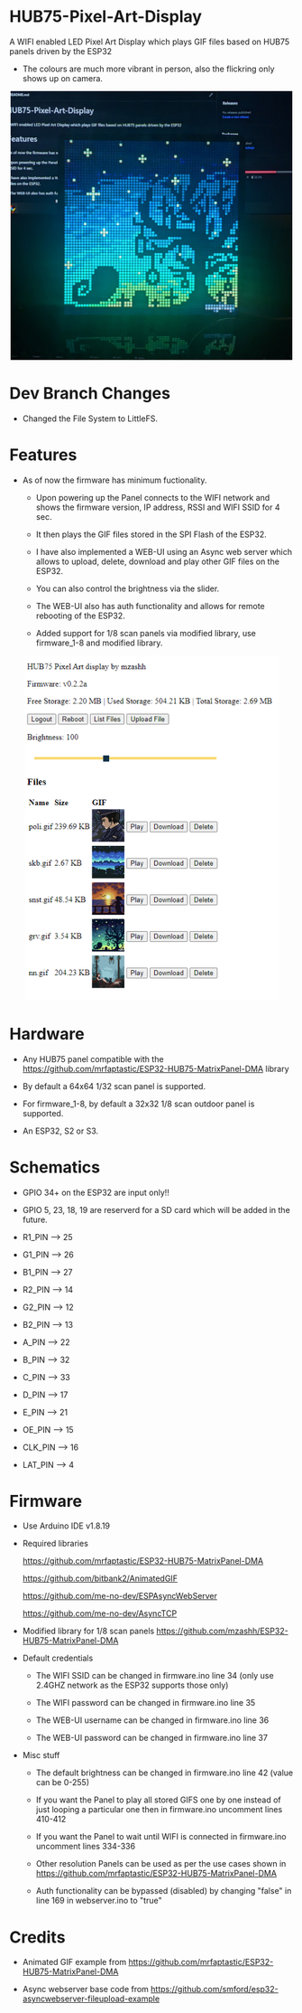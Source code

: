 # HUB75-Pixel-Art-Display
A  WIFI enabled LED Pixel Art Display which plays GIF files based on HUB75 panels driven by the ESP32

* The colours are much more vibrant in person, also the flickring only shows up on camera.

<p align="center">
<img src="https://github.com/mzashh/HUB75-Pixel-Art-Display/blob/main/images/display.jpg" width="500">
</p>

# Dev Branch Changes

  * Changed the File System to LittleFS.

# Features
* As of now the firmware has minimum fuctionality.

  * Upon powering up the Panel connects to the WIFI network and shows the firmware version, IP address, RSSI and WIFI SSID for 4 sec.

  * It then plays the GIF files stored in the SPI Flash of the ESP32.

  * I have also implemented a WEB-UI using an Async web server which allows to upload, delete, download and play other GIF files on the ESP32.
  
  * You can also control the brightness via the slider.

  * The WEB-UI also has auth functionality and allows for remote rebooting of the ESP32.
  
  * Added support for 1/8 scan panels via modified library, use firmware_1-8 and modified library.
  
  
<p align="center">
<img src="https://github.com/mzashh/HUB75-Pixel-Art-Display/blob/main/images/WUI.png" width="450">
</p>

# Hardware
* Any HUB75 panel compatible with the https://github.com/mrfaptastic/ESP32-HUB75-MatrixPanel-DMA library 
* By default a 64x64 1/32 scan panel is supported.
* For firmware_1-8, by default a 32x32 1/8 scan outdoor panel is supported.

* An ESP32, S2 or S3. 

# Schematics
* GPIO 34+ on the ESP32 are input only!!
* GPIO 5, 23, 18, 19 are reserverd for a SD card which will be added in the future.

* R1_PIN --> 25
* G1_PIN --> 26
* B1_PIN --> 27
* R2_PIN --> 14
* G2_PIN --> 12
* B2_PIN --> 13
* A_PIN --> 22
* B_PIN --> 32
* C_PIN --> 33
* D_PIN --> 17
* E_PIN --> 21
* OE_PIN --> 15
* CLK_PIN --> 16
* LAT_PIN --> 4

# Firmware
* Use Arduino IDE v1.8.19

* Required libraries

  https://github.com/mrfaptastic/ESP32-HUB75-MatrixPanel-DMA
  
  https://github.com/bitbank2/AnimatedGIF
  
  https://github.com/me-no-dev/ESPAsyncWebServer
  
  https://github.com/me-no-dev/AsyncTCP
  
* Modified library for 1/8 scan panels https://github.com/mzashh/ESP32-HUB75-MatrixPanel-DMA
  
* Default credentials
  
  * The WIFI SSID can be changed in firmware.ino line 34 (only use 2.4GHZ network as the ESP32 supports those only)
  
  * The WIFI password can be changed in firmware.ino line 35
  
  * The WEB-UI username can be changed in firmware.ino line 36
  
  * The WEB-UI password can be changed in firmware.ino line 37
  
* Misc stuff
    
  * The default brightness can be changed in firmware.ino line 42 (value can be 0-255)
    
  * If you want the Panel to play all stored GIFS one by one instead of just looping a particular one then in firmware.ino uncomment lines 410-412
    
  * If you want the Panel to wait until WIFI is connected in firmware.ino uncomment lines 334-336
    
  * Other resolution Panels can be used as per the use cases shown in https://github.com/mrfaptastic/ESP32-HUB75-MatrixPanel-DMA   

  * Auth functionality can be bypassed (disabled) by changing "false" in line 169 in webserver.ino to "true"


# Credits

  * Animated GIF example from https://github.com/mrfaptastic/ESP32-HUB75-MatrixPanel-DMA
  
  * Async webserver base code from https://github.com/smford/esp32-asyncwebserver-fileupload-example
    
  
   
  

